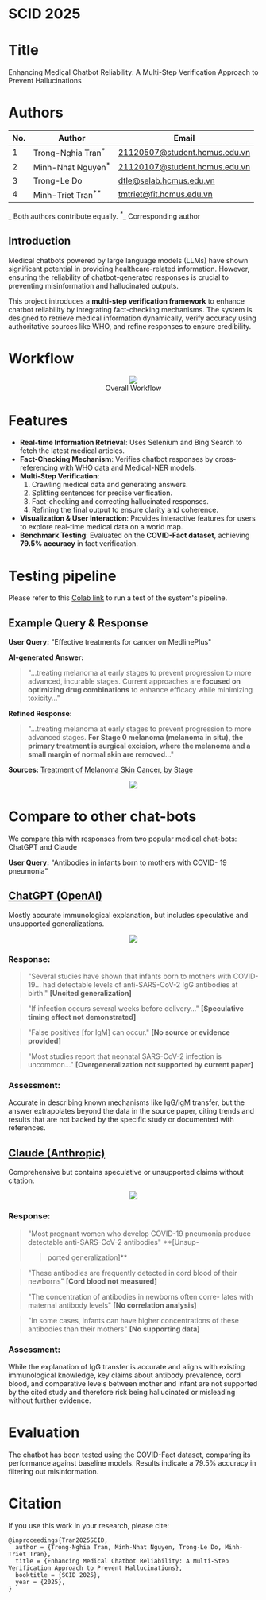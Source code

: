 # SCID 2025

# Title

Enhancing Medical Chatbot Reliability: A Multi-Step Verification Approach to Prevent Hallucinations

# Authors

| No. | Author                         | Email                         |
| --- | ------------------------------ | ----------------------------- |
| 1   | Trong-Nghia Tran<sup>\*</sup>  | 21120507@student.hcmus.edu.vn |
| 2   | Minh-Nhat Nguyen<sup>\*</sup>  | 21120107@student.hcmus.edu.vn |
| 3   | Trong-Le Do                    | dtle@selab.hcmus.edu.vn       |
| 4   | Minh-Triet Tran<sup>\*\*</sup> | tmtriet@fit.hcmus.edu.vn      |

_<sup>_</sup>_ Both authors contribute equally.
_<sup>\*_</sup>_ Corresponding author

## Introduction

Medical chatbots powered by large language models (LLMs) have shown significant potential in providing healthcare-related information. However, ensuring the reliability of chatbot-generated responses is crucial to preventing misinformation and hallucinated outputs.

This project introduces a **multi-step verification framework** to enhance chatbot reliability by integrating fact-checking mechanisms. The system is designed to retrieve medical information dynamically, verify accuracy using authoritative sources like WHO, and refine responses to ensure credibility.

# Workflow

<center>
  <img
    src="pipeline.png"
  >
  <figcaption>Overall Workflow</figcaption>
</center>

# Features

- **Real-time Information Retrieval**: Uses Selenium and Bing Search to fetch the latest medical articles.
- **Fact-Checking Mechanism**: Verifies chatbot responses by cross-referencing with WHO data and Medical-NER models.
- **Multi-Step Verification**:
  1. Crawling medical data and generating answers.
  2. Splitting sentences for precise verification.
  3. Fact-checking and correcting hallucinated responses.
  4. Refining the final output to ensure clarity and coherence.
- **Visualization & User Interaction**: Provides interactive features for users to explore real-time medical data on a world map.
- **Benchmark Testing**: Evaluated on the **COVID-Fact dataset**, achieving **79.5% accuracy** in fact verification.

# Testing pipeline

Please refer to this [Colab link](https://colab.research.google.com/drive/1OAZnnOEv-c1TwcFCyPINHuO2BYvnb6-Q?usp=sharing) to run a test of the system's pipeline.

## Example Query & Response

**User Query:** "Effective treatments for cancer on MedlinePlus"

**AI-generated Answer:**

> "...treating melanoma at early stages to prevent progression to more advanced, incurable stages. Current approaches are **focused on optimizing drug combinations** to enhance efficacy while minimizing toxicity..."

**Refined Response:**

> "...treating melanoma at early stages to prevent progression to more advanced stages. **For Stage 0 melanoma (melanoma in situ), the primary treatment is surgical excision, where the melanoma and a small margin of normal skin are removed**..."

**Sources:** [Treatment of Melanoma Skin Cancer, by Stage](https://www.cancer.org/cancer/types/melanoma-skin-cancer/treating/by-stage.html)

<center>
<img
    src="app_screen.png"
>
</center>

# Compare to other chat-bots

We compare this with responses from two popular medical chat-bots: ChatGPT and Claude

**User Query:** "Antibodies in infants born to mothers with COVID-
19 pneumonia"

## [ChatGPT (OpenAI)](https://chatgpt.com/share/68241eb3-9bfc-800f-b6b9-ebaa62448358)

Mostly accurate immunological explanation, but includes speculative and unsupported generalizations.

<center>
<img
    src="chatbot's  answer 2-1.png"
>
</center>

### Response:

> "Several studies have shown that infants born to mothers with COVID-19... had detectable levels of anti-SARS-CoV-2 IgG antibodies at birth." **[Uncited generalization]**

> "If infection occurs several weeks before delivery..." **[Speculative timing effect not demonstrated]**

> "False positives [for IgM] can occur." **[No source or evidence provided]**

> "Most studies report that neonatal SARS-CoV-2 infection is uncommon..." **[Overgeneralization not supported by current paper]**

### Assessment:

Accurate in describing known mechanisms like IgG/IgM transfer, but the answer extrapolates beyond the data in the source paper, citing trends and results that are not backed by the specific study or documented with references.

## [Claude (Anthropic)](https://claude.ai/share/b4f09180-c82f-45d5-8bc2-7c97b123b737)

Comprehensive but contains speculative or unsupported claims without citation.

<center>
<img
    src="chatbot's  answer 1-1.png"
>
</center>

### Response:

> "Most pregnant women who develop COVID-19 pneumonia
> produce detectable anti-SARS-CoV-2 antibodies" \*\*[Unsup-
>
> > ported generalization]\*\*

> "These antibodies are frequently detected in cord blood of their newborns" **[Cord blood not measured]**

> "The concentration of antibodies in newborns often corre-
> lates with maternal antibody levels" **[No correlation analysis]**

> "In some cases, infants can have higher concentrations of
> these antibodies than their mothers" **[No supporting data]**

### Assessment:

While the explanation of IgG transfer is accurate and aligns with existing immunological knowledge, key claims about antibody prevalence, cord blood, and comparative levels between mother and infant are not supported by the cited study and therefore risk being hallucinated or misleading without further evidence.

# Evaluation

The chatbot has been tested using the COVID-Fact dataset, comparing its performance against baseline models. Results indicate a 79.5% accuracy in filtering out misinformation.

# Citation

If you use this work in your research, please cite:

```
@inproceedings{Tran2025SCID,
  author = {Trong-Nghia Tran, Minh-Nhat Nguyen, Trong-Le Do, Minh-Triet Tran},
  title = {Enhancing Medical Chatbot Reliability: A Multi-Step Verification Approach to Prevent Hallucinations},
  booktitle = {SCID 2025},
  year = {2025},
}
```
